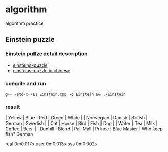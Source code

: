 # algorithm
algorithm practice

## Einstein puzzle

### Einstein pullze detail description

+ [einsteins-puzzle](https://csl.name/post/einsteins-puzzle/)
+ [einsteins-puzzle in chinese](https://www.douban.com/note/472913247/)

### compile and run
`g++ -std=c++11 Einstein.cpp -o Einstein && ./Einstein`

### result
| Yellow       | Blue         | Red          | Green        | White        | 
| Norwegian    | Danish       | British      | German       | Swedish      | 
| Cat          | Horse        | Bird         | Fish         | Dog          | 
| Water        | Tea          | Milk         | Coffee       | Beer         | 
| Dunhill      | Blend        | Pall Mall    | Prince       | Blue Master  | 
Who keep fish? German

real	0m0.017s
user	0m0.013s
sys	0m0.002s
